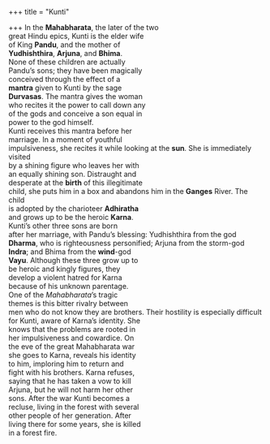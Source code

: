 +++
title = "Kunti"

+++
In the **Mahabharata**, the later of the two  
great Hindu epics, Kunti is the elder wife  
of King **Pandu**, and the mother of  
**Yudhishthira**, **Arjuna**, and **Bhima**.  
None of these children are actually  
Pandu’s sons; they have been magically  
conceived through the effect of a  
**mantra** given to Kunti by the sage  
**Durvasas**. The mantra gives the woman  
who recites it the power to call down any  
of the gods and conceive a son equal in  
power to the god himself.  
Kunti receives this mantra before her  
marriage. In a moment of youthful  
impulsiveness, she recites it while looking at the **sun**. She is immediately visited  
by a shining figure who leaves her with  
an equally shining son. Distraught and  
desperate at the **birth** of this illegitimate  
child, she puts him in a box and abandons him in the **Ganges** River. The child  
is adopted by the charioteer **Adhiratha**  
and grows up to be the heroic **Karna**.  
Kunti’s other three sons are born  
after her marriage, with Pandu’s blessing: Yudhishthira from the god  
**Dharma**, who is righteousness personified; Arjuna from the storm-god  
**Indra**; and Bhima from the **wind**-god  
**Vayu**. Although these three grow up to  
be heroic and kingly figures, they  
develop a violent hatred for Karna  
because of his unknown parentage.  
One of the *Mahabharata*’s tragic  
themes is this bitter rivalry between  
men who do not know they are brothers. Their hostility is especially difficult  
for Kunti, aware of Karna’s identity. She  
knows that the problems are rooted in  
her impulsiveness and cowardice. On  
the eve of the great Mahabharata war  
she goes to Karna, reveals his identity  
to him, imploring him to return and  
fight with his brothers. Karna refuses,  
saying that he has taken a vow to kill  
Arjuna, but he will not harm her other  
sons. After the war Kunti becomes a  
recluse, living in the forest with several  
other people of her generation. After  
living there for some years, she is killed  
in a forest fire.